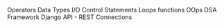 Operators
Data Types
I/O
Control Statements
Loops
functions
OOps
DSA
Framework
Django
API - REST
Connections